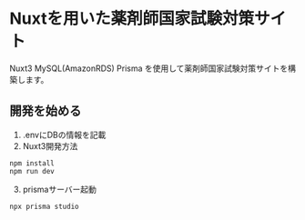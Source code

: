 # Nuxtを用いた薬剤師国家試験対策サイト
Nuxt3 MySQL(AmazonRDS) Prisma を使用して薬剤師国家試験対策サイトを構築します。

## 開発を始める
1. .envにDBの情報を記載
2. Nuxt3開発方法
```
npm install
npm run dev
```
3. prismaサーバー起動
```
npx prisma studio
```